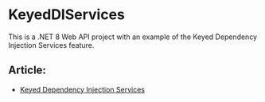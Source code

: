 # KeyedDIServices
This is a .NET 8 Web API project with an example of the Keyed Dependency Injection Services feature.

## Article:
- [Keyed Dependency Injection Services](https://henriquesd.medium.com/keyed-dependency-injection-services-c3f99c23d3d4)
